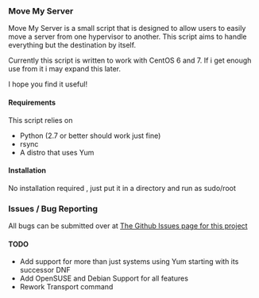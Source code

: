 ### Move My Server

Move My Server is a small script that is designed to allow users to easily move a server from one hypervisor to another. This script aims to handle everything but the destination by itself.

Currently this script is written to work with CentOS 6 and 7. If i get enough use from it i may expand this later.

I hope you find it useful!

#### Requirements

This script relies on
- Python (2.7 or better should work just fine)
- rsync
- A distro that uses Yum

#### Installation

No installation required , just put it in a directory and run as sudo/root

### Issues / Bug Reporting

All bugs can be submitted over at [The Github Issues page for this project](https://github.com/Deminarcis/move-my-server/issues)

#### TODO
- Add support for more than just systems using Yum starting with its successor DNF
- Add OpenSUSE and Debian Support for all features
- Rework Transport command
